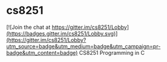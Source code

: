 # cs8251

[![Join the chat at https://gitter.im/cs8251/Lobby](https://badges.gitter.im/cs8251/Lobby.svg)](https://gitter.im/cs8251/Lobby?utm_source=badge&utm_medium=badge&utm_campaign=pr-badge&utm_content=badge)
CS8251 Programming in C

